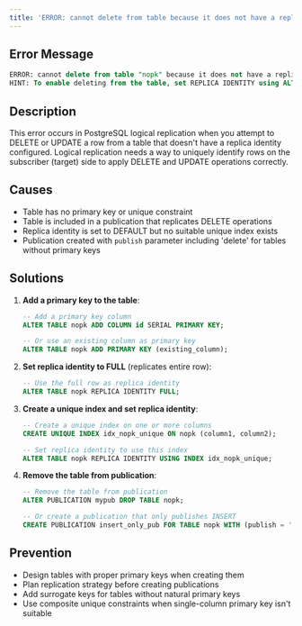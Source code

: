 ```yaml
---
title: 'ERROR: cannot delete from table because it does not have a replica identity and publishes deletes'
---
```


## Error Message

```sql
ERROR: cannot delete from table "nopk" because it does not have a replica identity and publishes deletes
HINT: To enable deleting from the table, set REPLICA IDENTITY using ALTER TABLE.
```

## Description

This error occurs in PostgreSQL logical replication when you attempt to DELETE or UPDATE a row from a table that doesn't have a replica identity configured. Logical replication needs a way to uniquely identify rows on the subscriber (target) side to apply DELETE and UPDATE operations correctly.

## Causes

- Table has no primary key or unique constraint
- Table is included in a publication that replicates DELETE operations
- Replica identity is set to DEFAULT but no suitable unique index exists
- Publication created with `publish` parameter including 'delete' for tables without primary keys

## Solutions

1. **Add a primary key to the table**:

   ```sql
   -- Add a primary key column
   ALTER TABLE nopk ADD COLUMN id SERIAL PRIMARY KEY;

   -- Or use an existing column as primary key
   ALTER TABLE nopk ADD PRIMARY KEY (existing_column);
   ```

2. **Set replica identity to FULL** (replicates entire row):

   ```sql
   -- Use the full row as replica identity
   ALTER TABLE nopk REPLICA IDENTITY FULL;
   ```

3. **Create a unique index and set replica identity**:

   ```sql
   -- Create a unique index on one or more columns
   CREATE UNIQUE INDEX idx_nopk_unique ON nopk (column1, column2);

   -- Set replica identity to use this index
   ALTER TABLE nopk REPLICA IDENTITY USING INDEX idx_nopk_unique;
   ```

4. **Remove the table from publication**:

   ```sql
   -- Remove the table from publication
   ALTER PUBLICATION mypub DROP TABLE nopk;

   -- Or create a publication that only publishes INSERT
   CREATE PUBLICATION insert_only_pub FOR TABLE nopk WITH (publish = 'insert');
   ```

## Prevention

- Design tables with proper primary keys when creating them
- Plan replication strategy before creating publications
- Add surrogate keys for tables without natural primary keys
- Use composite unique constraints when single-column primary key isn't suitable

